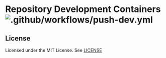 # Repository Development Containers ![.github/workflows/push-dev.yml](https://github.com/NikiforovAll/dev-containers/workflows/.github/workflows/push-dev.yml/badge.svg?branch=master)


## License

Licensed under the MIT License. See [LICENSE](./LICENSE)
